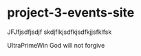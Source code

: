 # project-3-events-site


JFJfjsdfjsdjf skdjflkjsdfkjsdfkjjsfklfsk

UltraPrimeWin
God will not forgive
